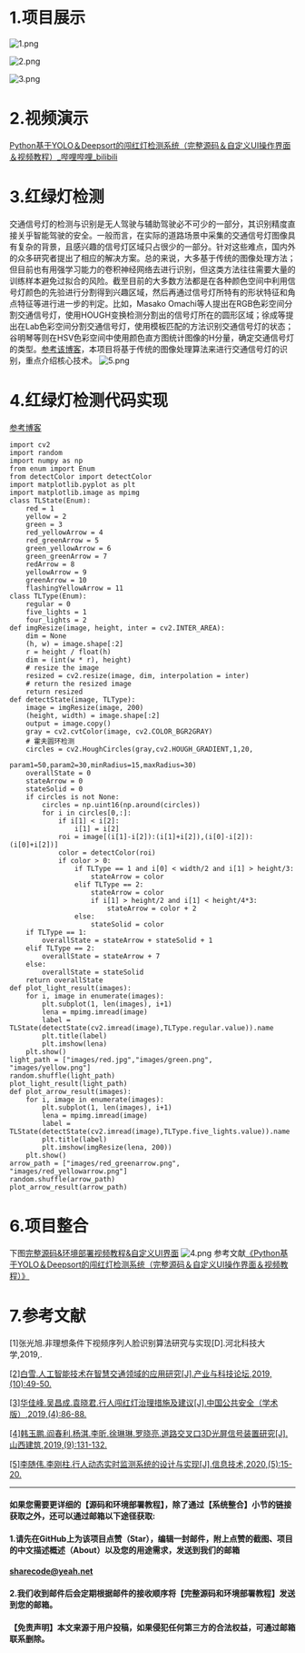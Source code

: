 ﻿
# 1.项目展示
![1.png](97d33f3c236ae7f4531e56d2dad58015.png)

![2.png](01b6e60239fc0d5f8e6ea557be35726e.png)

![3.png](ff93aac71249d792d5ff851de0e663af.png)
# 2.视频演示
[Python基于YOLO＆Deepsort的闯红灯检测系统（完整源码＆自定义UI操作界面＆视频教程）_哔哩哔哩_bilibili](https://www.bilibili.com/video/BV1va411R7KL/?vd_source=bc9aec86d164b67a7004b996143742dc)

# 3.红绿灯检测
交通信号灯的检测与识别是无人驾驶与辅助驾驶必不可少的一部分，其识别精度直接关乎智能驾驶的安全。一般而言，在实际的道路场景中采集的交通信号灯图像具有复杂的背景，且感兴趣的信号灯区域只占很少的一部分。针对这些难点，国内外的众多研究者提出了相应的解决方案。总的来说，大多基于传统的图像处理方法；但目前也有用强学习能力的卷积神经网络去进行识别，但这类方法往往需要大量的训练样本避免过拟合的风险。截至目前的大多数方法都是在各种颜色空间中利用信号灯颜色的先验进行分割得到兴趣区域，然后再通过信号灯所特有的形状特征和角点特征等进行进一步的判定。比如，Masako Omachi等人提出在RGB色彩空间分割交通信号灯，使用HOUGH变换检测分割出的信号灯所在的圆形区域；徐成等提出在Lab色彩空间分割交通信号灯，使用模板匹配的方法识别交通信号灯的状态；谷明琴等则在HSV色彩空间中使用颜色直方图统计图像的H分量，确定交通信号灯的类型。[参考该博客](https://mbd.pub/o/bread/Yp6clZdt)，本项目将基于传统的图像处理算法来进行交通信号灯的识别，重点介绍核心技术。
![5.png](dc834c19a7bd0efb6bec39c3e62e517a.png)

# 4.红绿灯检测代码实现
[参考博客](https://afdian.net/item?plan_id=68cfc6185e4111ed9f5052540025c377)
```
import cv2
import random
import numpy as np
from enum import Enum
from detectColor import detectColor
import matplotlib.pyplot as plt
import matplotlib.image as mpimg
class TLState(Enum):
    red = 1
    yellow = 2
    green = 3
    red_yellowArrow = 4
    red_greenArrow = 5
    green_yellowArrow = 6
    green_greenArrow = 7
    redArrow = 8
    yellowArrow = 9
    greenArrow = 10
    flashingYellowArrow = 11
class TLType(Enum):
    regular = 0
    five_lights = 1
    four_lights = 2
def imgResize(image, height, inter = cv2.INTER_AREA):
    dim = None
    (h, w) = image.shape[:2]
    r = height / float(h)
    dim = (int(w * r), height)
    # resize the image
    resized = cv2.resize(image, dim, interpolation = inter)
    # return the resized image
    return resized
def detectState(image, TLType):
    image = imgResize(image, 200)
    (height, width) = image.shape[:2]
    output = image.copy()
    gray = cv2.cvtColor(image, cv2.COLOR_BGR2GRAY)
    # 霍夫圆环检测
    circles = cv2.HoughCircles(gray,cv2.HOUGH_GRADIENT,1,20,
                            param1=50,param2=30,minRadius=15,maxRadius=30)
    overallState = 0
    stateArrow = 0
    stateSolid = 0
    if circles is not None:
        circles = np.uint16(np.around(circles))
        for i in circles[0,:]:
            if i[1] < i[2]:
                i[1] = i[2]
            roi = image[(i[1]-i[2]):(i[1]+i[2]),(i[0]-i[2]):(i[0]+i[2])]
            color = detectColor(roi)
            if color > 0:
                if TLType == 1 and i[0] < width/2 and i[1] > height/3:
                    stateArrow = color
                elif TLType == 2:
                    stateArrow = color
                    if i[1] > height/2 and i[1] < height/4*3:
                        stateArrow = color + 2
                else:
                    stateSolid = color
    if TLType == 1:
        overallState = stateArrow + stateSolid + 1
    elif TLType == 2:
        overallState = stateArrow + 7
    else:
        overallState = stateSolid
    return overallState
def plot_light_result(images):
    for i, image in enumerate(images):
        plt.subplot(1, len(images), i+1)
        lena = mpimg.imread(image)
        label = TLState(detectState(cv2.imread(image),TLType.regular.value)).name
        plt.title(label)
        plt.imshow(lena)
    plt.show()
light_path = ["images/red.jpg","images/green.png", "images/yellow.png"]
random.shuffle(light_path)
plot_light_result(light_path)
def plot_arrow_result(images):
    for i, image in enumerate(images):
        plt.subplot(1, len(images), i+1)
        lena = mpimg.imread(image)
        label = TLState(detectState(cv2.imread(image),TLType.five_lights.value)).name
        plt.title(label)
        plt.imshow(imgResize(lena, 200))
    plt.show()
arrow_path = ["images/red_greenarrow.png", "images/red_yellowarrow.png"]
random.shuffle(arrow_path)
plot_arrow_result(arrow_path)
```
# 6.项目整合
下图[完整源码&环境部署视频教程&自定义UI界面](https://s.xiaocichang.com/s/6da068)
![4.png](19b29958d9866212e41bb31ad96f26e2.png)
参考文献[《Python基于YOLO＆Deepsort的闯红灯检测系统（完整源码＆自定义UI操作界面＆视频教程）》](https://mbd.pub/o/qunma/work)

# 7.参考文献

[1]张光旭.非理想条件下视频序列人脸识别算法研究与实现[D].河北科技大学,2019,.

[[2]白雪.人工智能技术在智慧交通领域的应用研究[J].产业与科技论坛,2019,(10):49-50.](https://doc.taixueshu.com/journal/20190027cyykjlt.html#origin=3)

[[3]华佳峰.吴昌成.袁晓君.行人闯红灯治理措施及建议[J].中国公共安全（学术版）,2019,(4):86-88.](https://doc.taixueshu.com/journal/20190086zgggaq-xsb.html#origin=3)

[[4]韩玉鹏.阎春利.杨淇.李昕.徐琳琳.罗晓亮.道路交叉口3D光屏信号装置研究[J].山西建筑,2019,(9):131-132.](https://doc.taixueshu.com/journal/20192247shanxjz.html#origin=3)

[[5]李随伟.李刚柱.行人动态实时监测系统的设计与实现[J].信息技术,2020,(5):15-20.](https://doc.taixueshu.com/journal/20200253xxjs.html#origin=3)





---
#### 如果您需要更详细的【源码和环境部署教程】，除了通过【系统整合】小节的链接获取之外，还可以通过邮箱以下途径获取:
#### 1.请先在GitHub上为该项目点赞（Star），编辑一封邮件，附上点赞的截图、项目的中文描述概述（About）以及您的用途需求，发送到我们的邮箱
#### sharecode@yeah.net
#### 2.我们收到邮件后会定期根据邮件的接收顺序将【完整源码和环境部署教程】发送到您的邮箱。
#### 【免责声明】本文来源于用户投稿，如果侵犯任何第三方的合法权益，可通过邮箱联系删除。